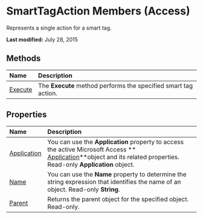 
# SmartTagAction Members (Access)
Represents a single action for a smart tag.

 **Last modified:** July 28, 2015


## Methods



|**Name**|**Description**|
|:-----|:-----|
| [Execute](0cc72e04-22aa-2d1c-707b-6b61868448ac.md)|The  **Execute** method performs the specified smart tag action.|

## Properties



|**Name**|**Description**|
|:-----|:-----|
| [Application](93750be6-c9d4-ade3-530c-4e89026ee996.md)|You can use the  **Application** property to access the active Microsoft Access ** [Application](aefb0713-97e6-e2c7-e530-8fd2e1316a55.md)**object and its related properties. Read-only  **Application** object.|
| [Name](237a54cf-48d6-2fa2-e9b5-0c06ab967c7f.md)|You can use the  **Name** property to determine the string expression that identifies the name of an object. Read-only **String**.|
| [Parent](78891948-dd77-3b20-526c-8130972aeb85.md)|Returns the parent object for the specified object. Read-only.|
